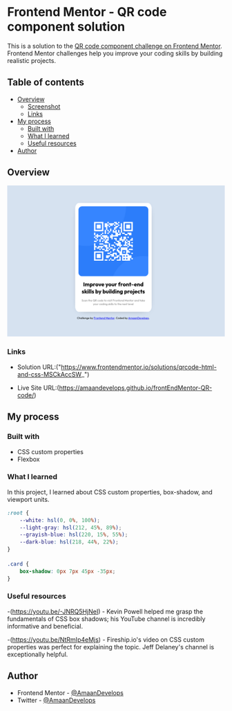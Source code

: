 # Frontend Mentor - QR code component solution

This is a solution to the [QR code component challenge on Frontend Mentor](https://www.frontendmentor.io/challenges/qr-code-component-iux_sIO_H). Frontend Mentor challenges help you improve your coding skills by building realistic projects.

## Table of contents

- [Overview](#overview)
  - [Screenshot](#screenshot)
  - [Links](#links)
- [My process](#my-process)
  - [Built with](#built-with)
  - [What I learned](#what-i-learned)
  - [Useful resources](#useful-resources)
- [Author](#author)

## Overview

![](./Screenshot.png)

### Links

- Solution URL:("https://www.frontendmentor.io/solutions/qrcode-html-and-css-MSCkAccSW_")

- Live Site URL:(https://amaandevelops.github.io/frontEndMentor-QR-code/)

## My process

### Built with

- CSS custom properties
- Flexbox


### What I learned

In this project, I learned about CSS custom properties, box-shadow, and viewport units.

```css
:root {
    --white: hsl(0, 0%, 100%);
    --light-gray: hsl(212, 45%, 89%);
    --grayish-blue: hsl(220, 15%, 55%);
    --dark-blue: hsl(218, 44%, 22%);
}

.card {
    box-shadow: 0px 7px 45px -35px;
}
```

### Useful resources

-(https://youtu.be/-JNRQ5HjNeI) - Kevin Powell helped me grasp the fundamentals of CSS box shadows; his YouTube channel is incredibly informative and beneficial.

-(https://youtu.be/NtRmIp4eMjs) - Fireship.io's video on CSS custom properties was perfect for explaining the topic. Jeff Delaney's channel is exceptionally helpful.


## Author

- Frontend Mentor - [@AmaanDevelops](https://www.frontendmentor.io/profile/AmaanDevelops)
- Twitter - [@AmaanDevelops](https://www.twitter.com/AmaanDevelops)